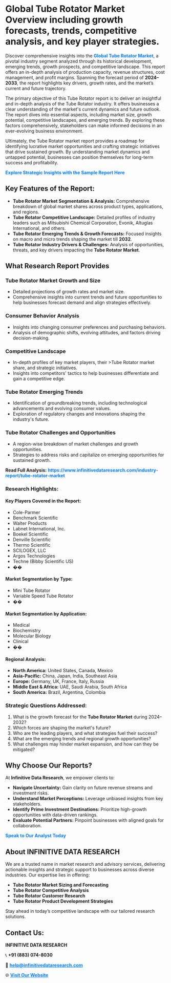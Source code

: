 <h1>Global Tube Rotator Market Overview including growth forecasts, trends, competitive analysis, and key player strategies.</h1>
<p>
Discover comprehensive insights into the 
<a href="https://www.infinitivedataresearch.com/industry-report/tube-rotator-market" rel="dofollow" style="color: #007BFF; text-decoration: none;"><strong>Global Tube Rotator Market</strong></a>, a pivotal industry segment analyzed through its historical development, emerging trends, growth prospects, and competitive landscape. This report offers an in-depth analysis of production capacity, revenue structures, cost management, and profit margins. Spanning the forecast period of <strong>2024–2033</strong>, the report highlights key drivers, growth rates, and the market’s current and future trajectory.
</p>
<p>
The primary objective of this Tube Rotator report is to deliver an insightful and in-depth analysis of the Tube Rotator industry. It offers businesses a clear understanding of the market's current dynamics and future outlook. The report dives into essential aspects, including market size, growth potential, competitive landscapes, and emerging trends. By exploring these factors comprehensively, stakeholders can make informed decisions in an ever-evolving business environment.
</p>
<p>
Ultimately, the Tube Rotator market report provides a roadmap for identifying lucrative market opportunities and crafting strategic initiatives that drive sustained growth. By understanding market dynamics and untapped potential, businesses can position themselves for long-term success and profitability.
</p>
<p>
<a href="https://www.infinitivedataresearch.com/request-sample/reportId=109215" style="color: #007BFF; text-decoration: none;"><strong>Explore Strategic Insights with the Sample Report Here</strong></a>
</p>

<h2>Key Features of the Report:</h2>
<ul>
<li><strong>Tube Rotator Market Segmentation & Analysis:</strong> Comprehensive breakdown of global market shares across product types, applications, and regions.</li>
<li><strong>Tube Rotator Competitive Landscape:</strong> Detailed profiles of industry leaders such as Mitsubishi Chemical Corporation, Evonik, Altuglas International, and others.</li>
<li><strong>Tube Rotator Emerging Trends & Growth Forecasts:</strong> Focused insights on macro and micro trends shaping the market till <strong>2032</strong>.</li>
<li><strong>Tube Rotator Industry Drivers & Challenges:</strong> Analysis of opportunities, threats, and key drivers impacting the <strong>Tube Rotator Market</strong>.</li>
</ul>

<h2>What Research Report Provides</h2>
<h3>Tube Rotator Market Growth and Size</h3>
<ul>
<li>Detailed projections of growth rates and market size.</li>
<li>Comprehensive insights into current trends and future opportunities to help businesses forecast demand and align strategies effectively.</li>
</ul>

<h3>Consumer Behavior Analysis</h3>
<ul>
<li>Insights into changing consumer preferences and purchasing behaviors.</li>
<li>Analysis of demographic shifts, evolving attitudes, and factors driving decision-making.</li>
</ul>

<h3>Competitive Landscape</h3>
<ul>
<li>In-depth profiles of key market players, their >Tube Rotator market share, and strategic initiatives.</li>
<li>Insights into competitors' tactics to help businesses differentiate and gain a competitive edge.</li>
</ul>

<h3>Tube Rotator Emerging Trends</h3>
<ul>
<li>Identification of groundbreaking trends, including technological advancements and evolving consumer values.</li>
<li>Exploration of regulatory changes and innovations shaping the industry's future.</li>
</ul>

<h3>Tube Rotator Challenges and Opportunities</h3>
<ul>
<li>A region-wise breakdown of market challenges and growth opportunities.</li>
<li>Strategies to address risks and capitalize on emerging opportunities for sustained growth.</li>
</ul>
<p><strong>Read Full Analysis:</strong> <a href="https://www.infinitivedataresearch.com/industry-report/tube-rotator-market" rel="dofollow" style="color: #007BFF; text-decoration: none;"><strong>https://www.infinitivedataresearch.com/industry-report/tube-rotator-market</strong></a></p>
<h3>Research Highlights:</h3>
<h4>Key Players Covered in the Report:</h4>
<ul><li>Cole-Parmer</li><li>Benchmark Scientific</li><li>Walter Products</li><li>Labnet International, Inc.</li><li>Boekel Scientific</li><li>Denville Scientific</li><li>Thermo Scientific</li><li>SCILOGEX, LLC</li><li>Argos Technologies</li><li>Techne (Bibby Scientific US)</li><li>��</li></ul>
<h4>Market Segmentation by Type:</h4>
<ul><li>Mini Tube Rotator</li><li>Variable Speed Tube Rotator</li><li>��</li></ul>
<h4>Market Segmentation by Application:</h4>
<ul><li>Medical</li><li>Biochemistry</li><li>Molecular Biology</li><li>Clinical</li><li>��</li></ul>

<h4>Regional Analysis:</h4>
<ul>
<li><strong>North America:</strong> United States, Canada, Mexico</li>
<li><strong>Asia-Pacific:</strong> China, Japan, India, Southeast Asia</li>
<li><strong>Europe:</strong> Germany, UK, France, Italy, Russia</li>
<li><strong>Middle East & Africa:</strong> UAE, Saudi Arabia, South Africa</li>
<li><strong>South America:</strong> Brazil, Argentina, Colombia</li>
</ul>

<h3>Strategic Questions Addressed:</h3>
<ol>
<li>What is the growth forecast for the <strong>Tube Rotator Market</strong> during 2024–2032?</li>
<li>Which forces are shaping the market's future?</li>
<li>Who are the leading players, and what strategies fuel their success?</li>
<li>What are the emerging trends and regional growth opportunities?</li>
<li>What challenges may hinder market expansion, and how can they be mitigated?</li>
</ol>

<h2>Why Choose Our Reports?</h2>
<p>At <strong>Infinitive Data Research</strong>, we empower clients to:</p>
<ul>
<li><strong>Navigate Uncertainty:</strong> Gain clarity on future revenue streams and investment risks.</li>
<li><strong>Understand Market Perceptions:</strong> Leverage unbiased insights from key stakeholders.</li>
<li><strong>Identify Prime Investment Destinations:</strong> Prioritize high-growth opportunities with data-driven rankings.</li>
<li><strong>Evaluate Potential Partners:</strong> Pinpoint businesses with aligned goals for collaboration.</li>
</ul>
<p><a href="https://www.infinitivedataresearch.com/industry-report/tube-rotator-market" rel="dofollow" style="color: #007BFF; text-decoration: none;"><strong>Speak to Our Analyst Today</strong></a></p>

<h2>About INFINITIVE DATA RESEARCH</h2>
<p>We are a trusted name in market research and advisory services, delivering actionable insights and strategic support to businesses across diverse industries. Our expertise lies in offering:</p>
<ul>
<li><strong>Tube Rotator Market Sizing and Forecasting</strong></li>
<li><strong>Tube Rotator Competitive Analysis</strong></li>
<li><strong>Tube Rotator Customer Research</strong></li>
<li><strong>Tube Rotator Product Development Strategies</strong></li>
</ul>
<p>Stay ahead in today’s competitive landscape with our tailored research solutions.</p>

<h2>Contact Us:</h2>
<p><strong>INFINITIVE DATA RESEARCH</strong></p>
<p>📞 <strong>+91 (883) 074-8030</strong></p>
<p>📧 <strong><a href="mailto:help@infinitivedataresearch.com" style="color: #007BFF;">help@infinitivedataresearch.com</a></strong></p>
<p>🌐 <strong><a href="https://www.infinitivedataresearch.com" rel="dofollow" style="color: #007BFF;">Visit Our Website</a></strong></p>